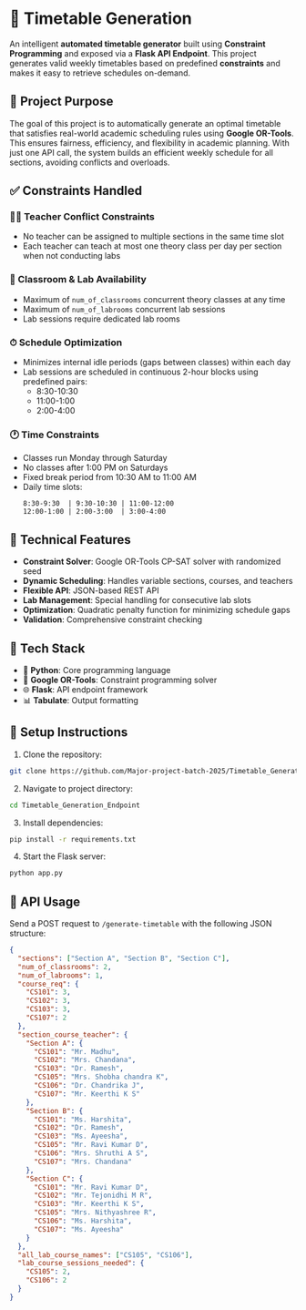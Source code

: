 # 📅 Timetable Generation

An intelligent **automated timetable generator** built using **Constraint Programming** and exposed via a **Flask API Endpoint**. This project generates valid weekly timetables based on predefined **constraints** and makes it easy to retrieve schedules on-demand.

## 🎯 Project Purpose

The goal of this project is to automatically generate an optimal timetable that satisfies real-world academic scheduling rules using **Google OR-Tools**. This ensures fairness, efficiency, and flexibility in academic planning.
With just one API call, the system builds an efficient weekly schedule for all sections, avoiding conflicts and overloads.

## ✅ Constraints Handled

### 🧑‍🏫 Teacher Conflict Constraints
- No teacher can be assigned to multiple sections in the same time slot
- Each teacher can teach at most one theory class per day per section when not conducting labs

### 🏫 Classroom & Lab Availability
- Maximum of `num_of_classrooms` concurrent theory classes at any time
- Maximum of `num_of_labrooms` concurrent lab sessions
- Lab sessions require dedicated lab rooms

### ⏱ Schedule Optimization
- Minimizes internal idle periods (gaps between classes) within each day
- Lab sessions are scheduled in continuous 2-hour blocks using predefined pairs:
  - 8:30-10:30
  - 11:00-1:00
  - 2:00-4:00

### 🕐 Time Constraints
- Classes run Monday through Saturday
- No classes after 1:00 PM on Saturdays
- Fixed break period from 10:30 AM to 11:00 AM
- Daily time slots:
  ```
  8:30-9:30  | 9:30-10:30 | 11:00-12:00
  12:00-1:00 | 2:00-3:00  | 3:00-4:00
  ```

## 🔧 Technical Features

- **Constraint Solver**: Google OR-Tools CP-SAT solver with randomized seed
- **Dynamic Scheduling**: Handles variable sections, courses, and teachers
- **Flexible API**: JSON-based REST API
- **Lab Management**: Special handling for consecutive lab slots
- **Optimization**: Quadratic penalty function for minimizing schedule gaps
- **Validation**: Comprehensive constraint checking

## 🧪 Tech Stack

- 🐍 **Python**: Core programming language
- 🧩 **Google OR-Tools**: Constraint programming solver
- 🌐 **Flask**: API endpoint framework
- 📊 **Tabulate**: Output formatting

## 🚀 Setup Instructions

1. Clone the repository:
```bash
git clone https://github.com/Major-project-batch-2025/Timetable_Generation_Endpoint.git
```

2. Navigate to project directory:
```bash
cd Timetable_Generation_Endpoint
```

3. Install dependencies:
```bash
pip install -r requirements.txt
```

4. Start the Flask server:
```bash
python app.py
```

## 📡 API Usage

Send a POST request to `/generate-timetable` with the following JSON structure:

```json
{
  "sections": ["Section A", "Section B", "Section C"],
  "num_of_classrooms": 2,
  "num_of_labrooms": 1,
  "course_req": {
    "CS101": 3,
    "CS102": 3,
    "CS103": 3,
    "CS107": 2
  },
  "section_course_teacher": {
    "Section A": {
      "CS101": "Mr. Madhu",
      "CS102": "Mrs. Chandana",
      "CS103": "Dr. Ramesh",
      "CS105": "Mrs. Shobha chandra K",
      "CS106": "Dr. Chandrika J",
      "CS107": "Mr. Keerthi K S"
    },
    "Section B": {
      "CS101": "Ms. Harshita",
      "CS102": "Dr. Ramesh",
      "CS103": "Ms. Ayeesha",
      "CS105": "Mr. Ravi Kumar D",
      "CS106": "Mrs. Shruthi A S",
      "CS107": "Mrs. Chandana"
    },
    "Section C": {
      "CS101": "Mr. Ravi Kumar D",
      "CS102": "Mr. Tejonidhi M R",
      "CS103": "Mr. Keerthi K S",
      "CS105": "Mrs. Nithyashree R",
      "CS106": "Ms. Harshita",
      "CS107": "Ms. Ayeesha"
    }
  },
  "all_lab_course_names": ["CS105", "CS106"],
  "lab_course_sessions_needed": {
    "CS105": 2,
    "CS106": 2
  }
}

```
